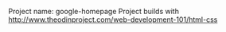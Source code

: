 Project name: google-homepage
Project builds with http://www.theodinproject.com/web-development-101/html-css
